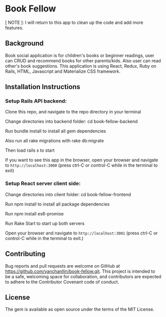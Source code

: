 # Book Fellow
[ NOTE ]: I will return to this app to clean up the code and add more features.

## Background
Book social application is for children's books or beginner readings, user can CRUD and recommend books for other parents/kids. Also user can read other's book suggestions. This application is using React, Redux, Ruby on Rails, HTML, Javascript and Materialize CSS framework.

## Installation Instructions

### Setup Rails API backend:

Clone this repo, and navigate to the repo directory in your terminal

Change directories into backend folder: cd book-fellow-backend

Run bundle install to install all gem dependencies

Also run all rake migrations with rake db:migrate

Then load rails s to start

If you want to see this app in the browser, open your browser and navigate to `http://localhost:3000` (press ctrl-C or control-C while in the terminal to exit)

### Setup React server client side:

Change directories into client folder: cd book-fellow-frontend

Run npm install to install all package dependencies

Run npm install es6-promise

Run Rake Start to start up both servers

Open your browser and navigate to `http://localhost:3001` (press ctrl-C or control-C while in the terminal to exit.)

## Contributing
Bug reports and pull requests are welcome on GitHub at https://github.com/yanchanllin/book-fellow.git. This project is intended to be a safe, welcoming space for collaboration, and contributors are expected to adhere to the Contributor Covenant code of conduct.

## License
The gem is available as open source under the terms of the MIT License.

